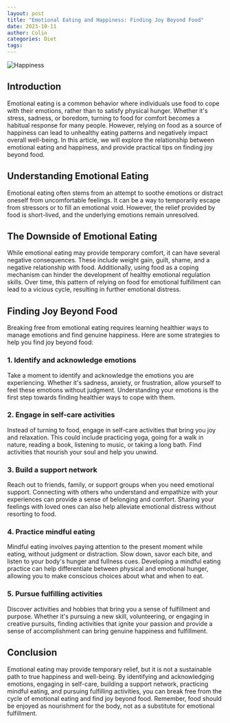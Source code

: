 ```yaml
---
layout: post
title: "Emotional Eating and Happiness: Finding Joy Beyond Food"
date: 2023-10-11
author: Colin
categories: Diet
tags: 
---
```


![Happiness](https://source.unsplash.com/1600x900/?happiness)

## Introduction

Emotional eating is a common behavior where individuals use food to cope with their emotions, rather than to satisfy physical hunger. Whether it's stress, sadness, or boredom, turning to food for comfort becomes a habitual response for many people. However, relying on food as a source of happiness can lead to unhealthy eating patterns and negatively impact overall well-being. In this article, we will explore the relationship between emotional eating and happiness, and provide practical tips on finding joy beyond food.

## Understanding Emotional Eating

Emotional eating often stems from an attempt to soothe emotions or distract oneself from uncomfortable feelings. It can be a way to temporarily escape from stressors or to fill an emotional void. However, the relief provided by food is short-lived, and the underlying emotions remain unresolved.

## The Downside of Emotional Eating

While emotional eating may provide temporary comfort, it can have several negative consequences. These include weight gain, guilt, shame, and a negative relationship with food. Additionally, using food as a coping mechanism can hinder the development of healthy emotional regulation skills. Over time, this pattern of relying on food for emotional fulfillment can lead to a vicious cycle, resulting in further emotional distress.

## Finding Joy Beyond Food

Breaking free from emotional eating requires learning healthier ways to manage emotions and find genuine happiness. Here are some strategies to help you find joy beyond food:

### 1. Identify and acknowledge emotions

Take a moment to identify and acknowledge the emotions you are experiencing. Whether it's sadness, anxiety, or frustration, allow yourself to feel these emotions without judgment. Understanding your emotions is the first step towards finding healthier ways to cope with them.

### 2. Engage in self-care activities

Instead of turning to food, engage in self-care activities that bring you joy and relaxation. This could include practicing yoga, going for a walk in nature, reading a book, listening to music, or taking a long bath. Find activities that nourish your soul and help you unwind.

### 3. Build a support network

Reach out to friends, family, or support groups when you need emotional support. Connecting with others who understand and empathize with your experiences can provide a sense of belonging and comfort. Sharing your feelings with loved ones can also help alleviate emotional distress without resorting to food.

### 4. Practice mindful eating

Mindful eating involves paying attention to the present moment while eating, without judgment or distraction. Slow down, savor each bite, and listen to your body's hunger and fullness cues. Developing a mindful eating practice can help differentiate between physical and emotional hunger, allowing you to make conscious choices about what and when to eat.

### 5. Pursue fulfilling activities

Discover activities and hobbies that bring you a sense of fulfillment and purpose. Whether it's pursuing a new skill, volunteering, or engaging in creative pursuits, finding activities that ignite your passion and provide a sense of accomplishment can bring genuine happiness and fulfillment.

## Conclusion

Emotional eating may provide temporary relief, but it is not a sustainable path to true happiness and well-being. By identifying and acknowledging emotions, engaging in self-care, building a support network, practicing mindful eating, and pursuing fulfilling activities, you can break free from the cycle of emotional eating and find joy beyond food. Remember, food should be enjoyed as nourishment for the body, not as a substitute for emotional fulfillment.